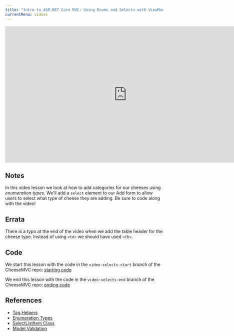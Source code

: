 ```yaml
---
title: "Intro to ASP.NET Core MVC: Using Enums and Selects with ViewModels"
currentMenu: videos
---
```


<div class="youtube-wrapper"><iframe width="776" height="437" src="https://www.youtube-nocookie.com/embed/MPJ9PPCWxoI?rel=0" frameborder="0" allowfullscreen></iframe></div>

## Notes

In this video lesson we look at how to add categories for our cheeses using *enumeration types*. We'll add a `select` element to our Add form to allow users to select what type of cheese they are adding. Be sure to code along with the video!

## Errata

There is a typo at the end of the video when we add the table header for the cheese type. Instead of using `<td>` we should have used `<th>`.

## Code

We start this lesson with the code in the `video-selects-start` branch of the CheeseMVC repo: [starting code](https://github.com/LaunchCodeEducation/CheeseMVC/tree/video-selects-start)

We end this lesson with the code in the `video-selects-end` branch of the CheeseMVC repo: [ending code](https://github.com/LaunchCodeEducation/CheeseMVC/tree/video-selects-end)

## References

* [Tag Helpers](https://docs.microsoft.com/en-us/aspnet/core/mvc/views/working-with-forms)
* [Enumeration Types](https://msdn.microsoft.com/en-us/library/cc138362.aspx)
* [SelectListItem Class](https://msdn.microsoft.com/en-us/library/system.web.mvc.selectlistitem(v=vs.118).aspx)
* [Model Validation](https://docs.microsoft.com/en-us/aspnet/core/mvc/models/validation)
